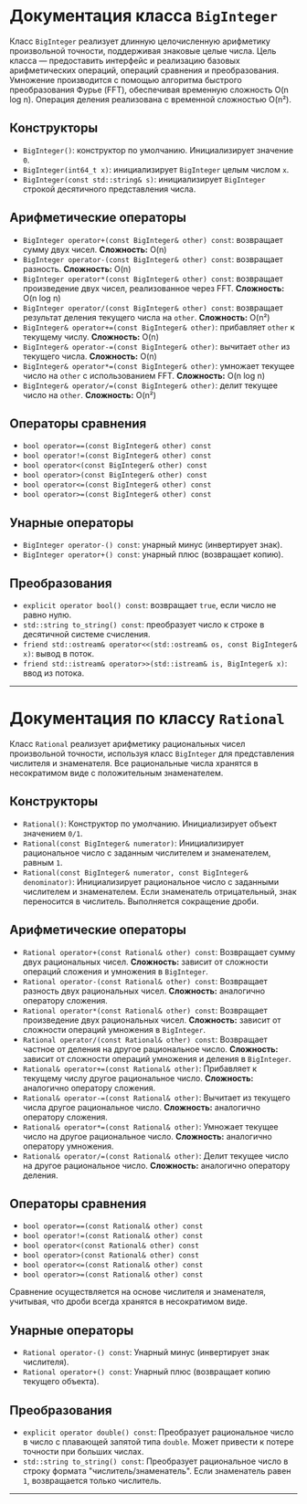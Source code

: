 # Документация класса `BigInteger`

Класс `BigInteger` реализует длинную целочисленную арифметику произвольной точности, поддерживая знаковые целые числа. Цель класса — предоставить интерфейс и реализацию базовых арифметических операций, операций сравнения и преобразования. Умножение производится с помощью алгоритма быстрого преобразования Фурье (FFT), обеспечивая временную сложность O(n log n). Операция деления реализована с временной сложностью O(n²).

## Конструкторы

- `BigInteger()`: конструктор по умолчанию. Инициализирует значение `0`.
- `BigInteger(int64_t x)`: инициализирует `BigInteger` целым числом `x`.
- `BigInteger(const std::string& s)`: инициализирует `BigInteger` строкой десятичного представления числа.

## Арифметические операторы

- `BigInteger operator+(const BigInteger& other) const`: возвращает сумму двух чисел. **Сложность:** O(n)
- `BigInteger operator-(const BigInteger& other) const`: возвращает разность. **Сложность:** O(n)
- `BigInteger operator*(const BigInteger& other) const`: возвращает произведение двух чисел, реализованное через FFT. **Сложность:** O(n log n)
- `BigInteger operator/(const BigInteger& other) const`: возвращает результат деления текущего числа на `other`. **Сложность:** O(n²)
- `BigInteger& operator+=(const BigInteger& other)`: прибавляет `other` к текущему числу. **Сложность:** O(n)
- `BigInteger& operator-=(const BigInteger& other)`: вычитает `other` из текущего числа. **Сложность:** O(n)
- `BigInteger& operator*=(const BigInteger& other)`: умножает текущее число на `other` с использованием FFT. **Сложность:** O(n log n)
- `BigInteger& operator/=(const BigInteger& other)`: делит текущее число на `other`. **Сложность:** O(n²)

## Операторы сравнения

- `bool operator==(const BigInteger& other) const`
- `bool operator!=(const BigInteger& other) const`
- `bool operator<(const BigInteger& other) const`
- `bool operator>(const BigInteger& other) const`
- `bool operator<=(const BigInteger& other) const`
- `bool operator>=(const BigInteger& other) const`

## Унарные операторы

- `BigInteger operator-() const`: унарный минус (инвертирует знак).
- `BigInteger operator+() const`: унарный плюс (возвращает копию).

## Преобразования

- `explicit operator bool() const`: возвращает `true`, если число не равно нулю.
- `std::string to_string() const`: преобразует число к строке в десятичной системе счисления.
- `friend std::ostream& operator<<(std::ostream& os, const BigInteger& x)`: вывод в поток.
- `friend std::istream& operator>>(std::istream& is, BigInteger& x)`: ввод из потока.

---

# Документация по классу `Rational`

Класс `Rational` реализует арифметику рациональных чисел произвольной точности, используя класс `BigInteger` для представления числителя и знаменателя. Все рациональные числа хранятся в несократимом виде с положительным знаменателем.

## Конструкторы

- `Rational()`: Конструктор по умолчанию. Инициализирует объект значением `0/1`.
- `Rational(const BigInteger& numerator)`: Инициализирует рациональное число с заданным числителем и знаменателем, равным `1`.
- `Rational(const BigInteger& numerator, const BigInteger& denominator)`: Инициализирует рациональное число с заданными числителем и знаменателем. Если знаменатель отрицательный, знак переносится в числитель. Выполняется сокращение дроби.

## Арифметические операторы

- `Rational operator+(const Rational& other) const`: Возвращает сумму двух рациональных чисел. **Сложность:** зависит от сложности операций сложения и умножения в `BigInteger`.
- `Rational operator-(const Rational& other) const`: Возвращает разность двух рациональных чисел. **Сложность:** аналогично оператору сложения.
- `Rational operator*(const Rational& other) const`: Возвращает произведение двух рациональных чисел. **Сложность:** зависит от сложности операций умножения в `BigInteger`.
- `Rational operator/(const Rational& other) const`: Возвращает частное от деления на другое рациональное число. **Сложность:** зависит от сложности операций умножения и деления в `BigInteger`.
- `Rational& operator+=(const Rational& other)`: Прибавляет к текущему числу другое рациональное число. **Сложность:** аналогично оператору сложения.
- `Rational& operator-=(const Rational& other)`: Вычитает из текущего числа другое рациональное число. **Сложность:** аналогично оператору сложения.
- `Rational& operator*=(const Rational& other)`: Умножает текущее число на другое рациональное число. **Сложность:** аналогично оператору умножения.
- `Rational& operator/=(const Rational& other)`: Делит текущее число на другое рациональное число. **Сложность:** аналогично оператору деления.

## Операторы сравнения

- `bool operator==(const Rational& other) const`
- `bool operator!=(const Rational& other) const`
- `bool operator<(const Rational& other) const`
- `bool operator>(const Rational& other) const`
- `bool operator<=(const Rational& other) const`
- `bool operator>=(const Rational& other) const`

Сравнение осуществляется на основе числителя и знаменателя, учитывая, что дроби всегда хранятся в несократимом виде.

## Унарные операторы

- `Rational operator-() const`: Унарный минус (инвертирует знак числителя).
- `Rational operator+() const`: Унарный плюс (возвращает копию текущего объекта).

## Преобразования

- `explicit operator double() const`: Преобразует рациональное число в число с плавающей запятой типа `double`. Может привести к потере точности при больших числах.
- `std::string to_string() const`: Преобразует рациональное число в строку формата "числитель/знаменатель". Если знаменатель равен `1`, возвращается только числитель.

---